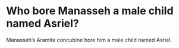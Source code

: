 # Who bore Manasseh a male child named Asriel?

Manasseh’s Aramite concubine bore him a male child named Asriel.
